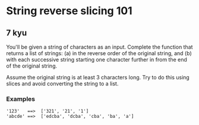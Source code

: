 # String reverse slicing 101
## 7 kyu

You'll be given a string of characters as an input. Complete the function that returns a list of strings: (a) in the reverse order of the original string, and (b) with each successive string starting one character further in from the end of the original string.

Assume the original string is at least 3 characters long. Try to do this using slices and avoid converting the string to a list.

### Examples
```
'123'   ==>  ['321', '21', '1']
'abcde' ==>  ['edcba', 'dcba', 'cba', 'ba', 'a']
```

